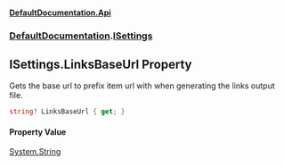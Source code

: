#### [DefaultDocumentation.Api](index.md 'index')
### [DefaultDocumentation](index.md#DefaultDocumentation 'DefaultDocumentation').[ISettings](ISettings.md 'DefaultDocumentation.ISettings')

## ISettings.LinksBaseUrl Property

Gets the base url to prefix item url with when generating the links output file.

```csharp
string? LinksBaseUrl { get; }
```

#### Property Value
[System.String](https://docs.microsoft.com/en-us/dotnet/api/System.String 'System.String')